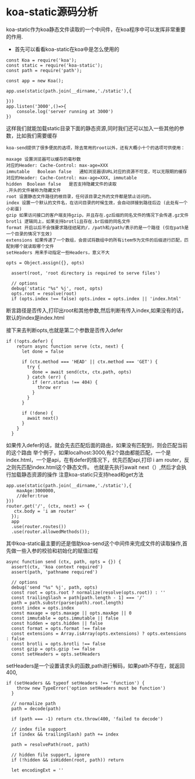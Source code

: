 koa-static源码分析
 ===
koa-static作为koa静态文件读取的一个中间件，在koa程序中可以发挥非常重要的作用.
- 首先可以看看koa-static在koa中是怎么使用的

```
const Koa = require('koa');
const static = require('koa-static');
const path = require('path');

const app = new Koa();

app.use(static(path.join(__dirname,'./static'),{

}))
app.listen('3000',()=>{
    console.log('server running at 3000')
})
```
这样我们就能加载static目录下面的静态资源,同时我们还可以加入一些其他的参数，比如我们需要缓存

```
koa-send提供了很多便民的选项，除去常用的root以外，还有大概小十个的选项可供使用：

maxage 设置浏览器可以缓存的毫秒数
对应的Header: Cache-Control: max-age=XXX
immutable	Boolean	false	通知浏览器该URL对应的资源不可变，可以无限期的缓存
对应的Header: Cache-Control: max-age=XXX, immutable
hidden	Boolean	false	是否支持隐藏文件的读取
.开头的文件被称为隐藏文件
root 设置静态文件路径的根目录，任何该目录之外的文件都是禁止访问的。
index 设置一个默认的文件名，在访问目录的时候生效，会自动拼接到路径后边 (此处有一个小彩蛋)
gzip 如果访问接口的客户端支持gzip，并且存在.gz后缀的同名文件的情况下会传递.gz文件
brotli 逻辑同上，如果支持brotli且存在.br后缀的同名文件
format 开启以后不会强要求路径结尾的/，/path和/path/表示的是一个路径 (仅在path是一个目录的情况下生效)
extensions 如果传递了一个数组，会尝试将数组中的所有item作为文件的后缀进行匹配，匹配到哪个就读取哪个文件
setHeaders 用来手动指定一些Headers，意义不大

```

```
opts = Object.assign({}, opts)

  assert(root, 'root directory is required to serve files')

  // options
  debug('static "%s" %j', root, opts)
  opts.root = resolve(root)
  if (opts.index !== false) opts.index = opts.index || 'index.html'
```
断言路径是否传入,打印出root和其他参数,然后判断有传入index,如果没有的话，默认的index是index.html

接下来去判断opts,也就是第二个参数是否传入defer

```
if (!opts.defer) {
    return async function serve (ctx, next) {
      let done = false

      if (ctx.method === 'HEAD' || ctx.method === 'GET') {
        try {
          done = await send(ctx, ctx.path, opts)
        } catch (err) {
          if (err.status !== 404) {
            throw err
          }
        }
      }

      if (!done) {
        await next()
      }
    }
  }
```



如果传入defer的话，就会先去匹配后面的路由，如果没有匹配到，则会匹配当前的这个路由
举个例子，如果localhost:3000,有2个路由都能匹配，一个是index.html，一个是api，在有defer的情况下，优先匹配api,打印 i am router，反之则先匹配index.html这个静态文件。
也就是先执行await next（）,然后才会执行加载静态资源的操作
注意koa-static只支持head和get方法
```
app.use(static(path.join(__dirname,'./static'),{
    maxAge:3000000,
    //defer:true
}))
router.get('/', (ctx, next) => {
   ctx.body = 'i am router'
  });
  app
  .use(router.routes())
  .use(router.allowedMethods());
```


其中koa-static最主要的还是借助koa-send这个中间件来完成文件的读取操作,首先做一些入参的校验和初始化的赋值过程

```
async function send (ctx, path, opts = {}) {
  assert(ctx, 'koa context required')
  assert(path, 'pathname required')

  // options
  debug('send "%s" %j', path, opts)
  const root = opts.root ? normalize(resolve(opts.root)) : ''
  const trailingSlash = path[path.length - 1] === '/'
  path = path.substr(parse(path).root.length)
  const index = opts.index
  const maxage = opts.maxage || opts.maxAge || 0
  const immutable = opts.immutable || false
  const hidden = opts.hidden || false
  const format = opts.format !== false
  const extensions = Array.isArray(opts.extensions) ? opts.extensions : false
  const brotli = opts.brotli !== false
  const gzip = opts.gzip !== false
  const setHeaders = opts.setHeaders

```

setHeaders是一个设置请求头的函数,path进行解码，如果path不存在，就返回400,
```
if (setHeaders && typeof setHeaders !== 'function') {
    throw new TypeError('option setHeaders must be function')
  }

  // normalize path
  path = decode(path)

  if (path === -1) return ctx.throw(400, 'failed to decode')

  // index file support
  if (index && trailingSlash) path += index

  path = resolvePath(root, path)

  // hidden file support, ignore
  if (!hidden && isHidden(root, path)) return

  let encodingExt = ''
```








